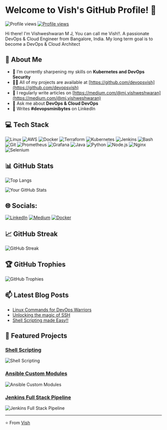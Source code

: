 # Welcome to Vish's GitHub Profile! 👋

![Profile views](https://komarev.com/ghpvc/?username=devopsvish&color=blue)
[![Profile views](https://visitcount.itsvg.in/api?id=devopsvish&icon=5&color=0)](https://visitcount.itsvg.in)

Hi there! I'm Vishweshwaran M J, You can call me Vish!!. A passionate DevOps & Cloud Engineer from Bangalore, India. My long term goal is to become a DevOps & Cloud Architect

## 🚀 About Me
- 🌱 I’m currently sharpening my skills on **Kubernetes and DevOps Security**
- 👨‍💻 All of my projects are available at [https://github.com/devopsvish](https://github.com/devopsvish)
- 📝 I regularly write articles on [https://medium.com/@mj.vishweshwaran](https://medium.com/@mj.vishweshwaran)
- 💬 Ask me about **DevOps & Cloud DevOps**
- 🔔 Writes **#devopsminibytes** on LinkedIn

## 💻 Tech Stack

![Linux](https://img.shields.io/badge/Linux-FCC624?style=flat-square&logo=linux&logoColor=black)
![AWS](https://img.shields.io/badge/AWS-232F3E?style=flat-square&logo=amazon-aws&logoColor=white)
![Docker](https://img.shields.io/badge/Docker-2496ED?style=flat-square&logo=docker&logoColor=white)
![Terraform](https://img.shields.io/badge/Terraform-623CE4?style=flat-square&logo=terraform&logoColor=white)
![Kubernetes](https://img.shields.io/badge/Kubernetes-326CE5?style=flat-square&logo=kubernetes&logoColor=white)
![Jenkins](https://img.shields.io/badge/Jenkins-D24939?style=flat-square&logo=jenkins&logoColor=white)
![Bash](https://img.shields.io/badge/Bash-4EAA25?style=flat-square&logo=gnu-bash&logoColor=white)
![Git](https://img.shields.io/badge/Git-F05032?style=flat-square&logo=git&logoColor=white)
![Prometheus](https://img.shields.io/badge/Prometheus-E6522C?style=flat-square&logo=prometheus&logoColor=white)
![Grafana](https://img.shields.io/badge/Grafana-F46800?style=flat-square&logo=grafana&logoColor=white)
![Java](https://img.shields.io/badge/Java-007396?style=flat-square&logo=java&logoColor=white)
![Python](https://img.shields.io/badge/Python-3776AB?style=flat-square&logo=python&logoColor=white)
![Node.js](https://img.shields.io/badge/Node.js-339933?style=flat-square&logo=node.js&logoColor=white)
![Nginx](https://img.shields.io/badge/Nginx-009639?style=flat-square&logo=nginx&logoColor=white)
![Selenium](https://img.shields.io/badge/Selenium-43B02A?style=flat-square&logo=selenium&logoColor=white)

## 📊 GitHub Stats

![Top Langs](https://github-readme-stats.vercel.app/api/top-langs/?username=devopsvish&layout=compact&theme=radical)

![Your GitHub Stats](https://github-readme-stats.vercel.app/api?username=devopsvish&show_icons=true&theme=radical)


## 🌐 Socials:

[![LinkedIn](https://img.shields.io/badge/-LinkedIn-0077B5?style=flat-square&logo=linkedin&logoColor=white)](https://linkedin.com/in/vishweshwaran-mj)
[![Medium](https://img.shields.io/badge/Medium-12100E?logo=medium&logoColor=white)](https://medium.com/@https://medium.com/@mj.vishweshwaran)
[![Docker](https://img.shields.io/badge/docker-12100E?logo=docker&logoColor=blue)](https://hub.docker.com/u/vishwesh126)


## 📈 GitHub Streak

![GitHub Streak](https://github-readme-streak-stats.herokuapp.com/?user=devopsvish&theme=radical)

## 🏆 GitHub Trophies

![GitHub Trophies](https://github-profile-trophy.vercel.app/?username=devopsvish&theme=radical&no-bg=true&no-frame=true&margin-w=4)

## 📫 Latest Blog Posts

<!-- BLOG-POST-LIST:START -->
- [Linux Commands for DevOps Warriors](https://medium.com/@mj.vishweshwaran/vish-linux-commands-for-devops-warriors-3866e4f4e56)
- [Unlocking the magic of SSH](https://medium.com/@mj.vishweshwaran/vish-unlocking-the-magic-of-ssh-be5c858ab25b)
- [Shell Scripting made Easy!!](https://medium.com/@mj.vishweshwaran/shell-scripting-made-easy-856d3650f806)
<!-- BLOG-POST-LIST:END -->

## 🎨 Featured Projects

### [Shell Scripting](https://github.com/devopsvish/shell-scripting)
![Shell Scripting](https://github-readme-stats.vercel.app/api/pin/?username=devopsvish&repo=shell-scripting&theme=radical)

### [Ansible Custom Modules](https://github.com/devopsvish/ansible-custom-module)
![Ansible Custom Modules](https://github-readme-stats.vercel.app/api/pin/?username=devopsvish&repo=ansible-custom-module&theme=radical)

### [Jenkins Full Stack Pipeline](https://github.com/devopsvish/BoardGameListingWebApp)
![Jenkins Full Stack Pipeline](https://github-readme-stats.vercel.app/api/pin/?username=devopsvish&repo=BoardGameListingWebApp&theme=radical)

---

⭐️ From [Vish](https://github.com/devopsvish)
